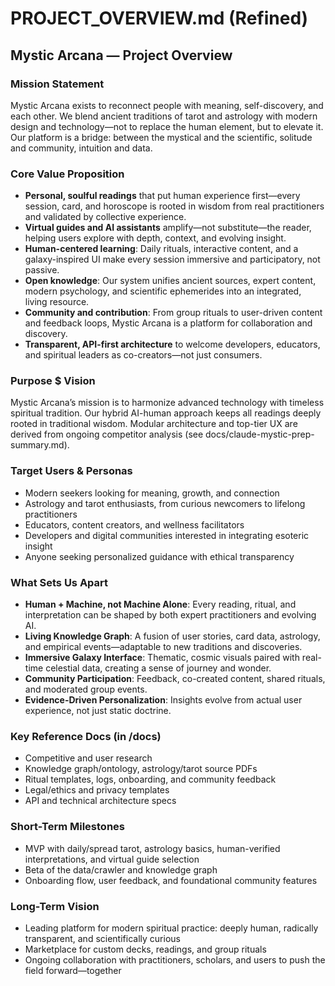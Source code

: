 # PROJECT\_OVERVIEW\.md (Refined)

## Mystic Arcana — Project Overview

### Mission Statement

Mystic Arcana exists to reconnect people with meaning, self-discovery, and each other. We blend ancient traditions of tarot and astrology with modern design and technology—not to replace the human element, but to elevate it. Our platform is a bridge: between the mystical and the scientific, solitude and community, intuition and data.

### Core Value Proposition

* **Personal, soulful readings** that put human experience first—every session, card, and horoscope is rooted in wisdom from real practitioners and validated by collective experience.
* **Virtual guides and AI assistants** amplify—not substitute—the reader, helping users explore with depth, context, and evolving insight.
* **Human-centered learning**: Daily rituals, interactive content, and a galaxy-inspired UI make every session immersive and participatory, not passive.
* **Open knowledge**: Our system unifies ancient sources, expert content, modern psychology, and scientific ephemerides into an integrated, living resource.
* **Community and contribution**: From group rituals to user-driven content and feedback loops, Mystic Arcana is a platform for collaboration and discovery.
* **Transparent, API-first architecture** to welcome developers, educators, and spiritual leaders as co-creators—not just consumers.

### Purpose $ Vision
Mystic Arcana’s mission is to harmonize advanced technology with timeless spiritual tradition. Our hybrid AI-human approach keeps all readings deeply rooted in traditional wisdom. Modular architecture and top-tier UX are derived from ongoing competitor analysis (see docs/claude-mystic-prep-summary.md).


### Target Users & Personas

* Modern seekers looking for meaning, growth, and connection
* Astrology and tarot enthusiasts, from curious newcomers to lifelong practitioners
* Educators, content creators, and wellness facilitators
* Developers and digital communities interested in integrating esoteric insight
* Anyone seeking personalized guidance with ethical transparency

### What Sets Us Apart

* **Human + Machine, not Machine Alone**: Every reading, ritual, and interpretation can be shaped by both expert practitioners and evolving AI.
* **Living Knowledge Graph**: A fusion of user stories, card data, astrology, and empirical events—adaptable to new traditions and discoveries.
* **Immersive Galaxy Interface**: Thematic, cosmic visuals paired with real-time celestial data, creating a sense of journey and wonder.
* **Community Participation**: Feedback, co-created content, shared rituals, and moderated group events.
* **Evidence-Driven Personalization**: Insights evolve from actual user experience, not just static doctrine.

### Key Reference Docs (in /docs)

* Competitive and user research
* Knowledge graph/ontology, astrology/tarot source PDFs
* Ritual templates, logs, onboarding, and community feedback
* Legal/ethics and privacy templates
* API and technical architecture specs

### Short-Term Milestones

* MVP with daily/spread tarot, astrology basics, human-verified interpretations, and virtual guide selection
* Beta of the data/crawler and knowledge graph
* Onboarding flow, user feedback, and foundational community features

### Long-Term Vision

* Leading platform for modern spiritual practice: deeply human, radically transparent, and scientifically curious
* Marketplace for custom decks, readings, and group rituals
* Ongoing collaboration with practitioners, scholars, and users to push the field forward—together
